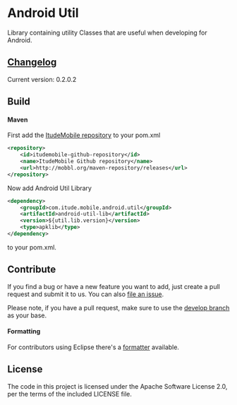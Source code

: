 # Android Util

Library containing utility Classes that are useful when developing for Android.

## [Changelog](https://github.com/ItudeMobile/itude-mobile-android-util/wiki/Changelog)
Current version: 0.2.0.2

## Build
#### Maven

First add the [ItudeMobile repository](https://github.com/ItudeMobile/maven-repository) to your pom.xml

```xml
<repository>
	<id>itudemobile-github-repository</id>
	<name>ItudeMobile Github repository</name>
	<url>http://mobbl.org/maven-repository/releases</url>
</repository>
```

Now add Android Util Library

```xml
<dependency>
	<groupId>com.itude.mobile.android.util</groupId>
	<artifactId>android-util-lib</artifactId>
	<version>${util.lib.version}</version>
	<type>apklib</type>
</dependency>
```
to your pom.xml.

## Contribute

If you find a bug or have a new feature you want to add, just create a pull request and submit it to us. You can also [file an issue](https://github.com/ItudeMobile/itude-mobile-android-util/issues/new).

Please note, if you have a pull request, make sure to use the [develop branch](https://github.com/ItudeMobile/itude-mobile-android-util/tree/develop) as your base.

#### Formatting

For contributors using Eclipse there's a [formatter](http://mobbl.org/downloads/code-format.xml) available.

## License
The code in this project is licensed under the Apache Software License 2.0, per the terms of the included LICENSE file.
